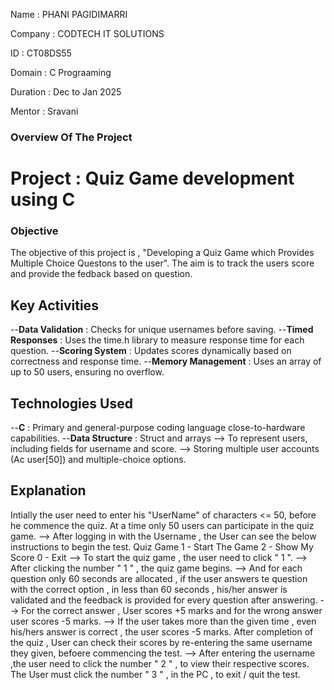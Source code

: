 Name : PHANI PAGIDIMARRI

Company : CODTECH IT SOLUTIONS

ID : CT08DS55

Domain : C Prograaming

Duration : Dec to Jan 2025

Mentor : Sravani 

### Overview Of The Project
# Project : Quiz Game development using C 

### Objective
The objective of this project is , "Developing a Quiz Game which Provides Multiple Choice Questons to the user". The aim is to track the users score and provide the fedback based on question. 

## Key Activities 
--**Data Validation** : Checks for unique usernames before saving.
--**Timed Responses** : Uses the time.h library to measure response time for each question.
--**Scoring System** : Updates scores dynamically based on correctness and response time.
--**Memory Management** : Uses an array of up to 50 users, ensuring no overflow.

## Technologies Used 
--**C** : Primary and general-purpose coding language close-to-hardware capabilities.
--**Data Structure** : Struct and arrays
                              --> To represent users, including fields for username and score.
                              --> Storing multiple user accounts (Ac user[50]) and multiple-choice options.
                              
## Explanation
Intially the user need to enter his "UserName" of characters <= 50, before he commence the quiz. At a time only 50 users can participate in the quiz game. 
--> After logging in with the Username , the User can see the below instructions to begin the test.
                                Quiz Game
                            1 - Start The Game
                            2 - Show My Score
                            0 - Exit
--> To start the quiz game , the user need to click " 1 ".
--> After clicking the number " 1 " , the quiz game begins. 
--> And for each question only 60 seconds are allocated , if the user answers te question with the correct option , in less than 60 seconds , his/her answer is validated and the feedback is provided for every question after answering. 
--> For the correct answer , User scores +5 marks and for the wrong answer user scores -5 marks.
--> If the user takes more than the given time , even his/hers answer is correct , the user scores -5 marks. 
After completion of the quiz , User can check their scores by re-entering the same username they given, befoere commencing the test. 
--> After entering the username ,the user need to click the number " 2 " , to view their respective scores. 
The User must click the number " 3 " , in the PC , to exit / quit the test. 

